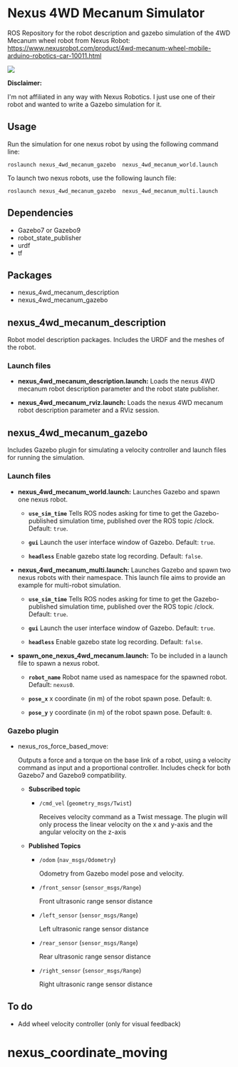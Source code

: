 # Nexus 4WD Mecanum Simulator
ROS Repository for the robot description and gazebo simulation of the 4WD Mecanum wheel robot from Nexus Robot: https://www.nexusrobot.com/product/4wd-mecanum-wheel-mobile-arduino-robotics-car-10011.html

<a href="url"><img src="/documentation/pictures/picture_1.png"></a>

**Disclaimer:**

I'm not affiliated in any way with Nexus Robotics. I just use one of their robot and wanted to write a Gazebo simulation for it. 

## Usage
Run the simulation for one nexus robot by using the following command line:

`roslaunch nexus_4wd_mecanum_gazebo  nexus_4wd_mecanum_world.launch `

To launch two nexus robots, use the following launch file:

`roslaunch nexus_4wd_mecanum_gazebo  nexus_4wd_mecanum_multi.launch `

## Dependencies
* Gazebo7 or Gazebo9
* robot_state_publisher
* urdf
* tf

## Packages
* nexus_4wd_mecanum_description
* nexus_4wd_mecanum_gazebo

## nexus_4wd_mecanum_description
  Robot model description packages. Includes the URDF and the meshes of the robot.
  
### Launch files
* **nexus_4wd_mecanum_description.launch:** Loads the nexus 4WD mecanum robot description parameter and the robot state publisher.

* **nexus_4wd_mecanum_rviz.launch:** Loads the nexus 4WD mecanum robot description parameter and a RViz session.

## nexus_4wd_mecanum_gazebo
  Includes Gazebo plugin for simulating a velocity controller and launch files for running the simulation.
  
### Launch files
* **nexus_4wd_mecanum_world.launch:** Launches Gazebo and spawn one nexus robot.

     - **`use_sim_time`** Tells ROS nodes asking for time to get the Gazebo-published simulation time, published over the ROS topic /clock. Default: `true`.
     
     - **`gui`** Launch the user interface window of Gazebo. Default: `true`.
     
     - **`headless`** Enable gazebo state log recording. Default: `false`.

* **nexus_4wd_mecanum_multi.launch:** Launches Gazebo and spawn two nexus robots with their namespace. This launch file aims to provide an example for multi-robot simulation.

     - **`use_sim_time`** Tells ROS nodes asking for time to get the Gazebo-published simulation time, published over the ROS topic /clock. Default: `true`.
     
     - **`gui`** Launch the user interface window of Gazebo. Default: `true`.
     
     - **`headless`** Enable gazebo state log recording. Default: `false`.


* **spawn_one_nexus_4wd_mecanum.launch:** To be included in a launch file to spawn a nexus robot.

     - **`robot_name`** Robot name used as namespace for the spawned robot. Default: `nexus0`.
     
     - **`pose_x`** x coordinate (in m) of the robot spawn pose. Default: `0`.
     
     - **`pose_y`** y coordinate (in m) of the robot spawn pose. Default: `0`.


### Gazebo plugin
* nexus_ros_force_based_move:

  Outputs a force and a torque on the base link of a robot, using a velocity command as input and a proportional controller. Includes check for both Gazebo7 and Gazebo9 compatibility.

	* **Subscribed topic**
		* `/cmd_vel` (`geometry_msgs/Twist`)

		  Receives velocity command as a Twist message. The plugin will only process the linear velocity on the x and y-axis and the angular velocity on the z-axis

	* **Published Topics**
		 * `/odom` (`nav_msgs/Odometry`)
		
	  	  	Odometry from Gazebo model pose and velocity.
		  
		 *  `/front_sensor` (`sensor_msgs/Range`)
		
	  		Front ultrasonic range sensor distance
		
	 	*  `/left_sensor` (`sensor_msgs/Range`)
		
	  		Left ultrasonic range sensor distance
		
	 	*  `/rear_sensor` (`sensor_msgs/Range`)
		
	  		Rear ultrasonic range sensor distance
		
	 	*  `/right_sensor` (`sensor_msgs/Range`)
		
	  		Right ultrasonic range sensor distance

## To do
* Add wheel velocity controller (only for visual feedback)
# nexus_coordinate_moving
